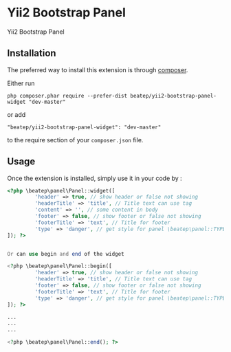 Yii2 Bootstrap Panel
===================
Yii2 Bootstrap Panel

Installation
------------

The preferred way to install this extension is through [composer](http://getcomposer.org/download/).

Either run

```
php composer.phar require --prefer-dist beatep/yii2-bootstrap-panel-widget "dev-master"
```

or add

```
"beatep/yii2-bootstrap-panel-widget": "dev-master"
```

to the require section of your `composer.json` file.


Usage
-----

Once the extension is installed, simply use it in your code by  :


```php
<?php \beatep\panel\Panel::widget([
         'header' => true, // show header or false not showing
         'headerTitle' => 'title', // Title text can use tag
         'content' => '', // some content in body
         'footer' => false, // show footer or false not showing
         'footerTitle' => 'text', // Title for footer
         'type' => 'danger', // get style for panel \beatep\panel::TYPE_DEFAULT, 'default' is default
]); ?>


Or can use begin and end of the widget

<?php \beatep\panel\Panel::begin([
         'header' => true, // show header or false not showing
         'headerTitle' => 'title', // Title text can use tag
         'footer' => false, // show footer or false not showing
         'footerTitle' => 'text', // Title for footer
         'type' => 'danger', // get style for panel \beatep\panel::TYPE_DEFAULT, 'default' is default
]); ?>

...
...
...

<?php \beatep\panel\Panel::end(); ?>
